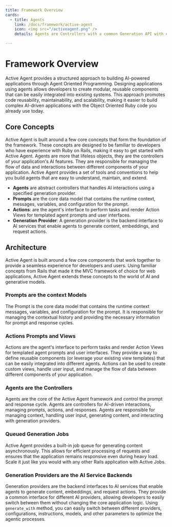 ```yaml
---
title: Framework Overview
cards:
  - title: Agents
    link: /docs/framework/active-agent
    icon: <img src="/activeagent.png" />
    details: Agents are Controllers with a common Generation API with enhanced memory and tooling.

---
```

# Framework Overview

Active Agent provides a structured approach to building AI-powered applications through Agent Oriented Programming. Designing applications using agents allows developers to create modular, reusable components that can be easily integrated into existing systems. This approach promotes code reusability, maintainability, and scalability, making it easier to build complex AI-driven applications with the Object Oriented Ruby code you already use today.

## Core Concepts
Active Agent is built around a few core concepts that form the foundation of the framework. These concepts are designed to be familiar to developers who have experience with Ruby on Rails, making it easy to get started with Active Agent. Agents are more that lifeless objects, they are the controllers of your application's AI features. They are responsible for managing the flow of data and interactions between different components of your application. Active Agent provides a set of tools and conventions to help you build agents that are easy to understand, maintain, and extend.
<FeatureCards :cards="$frontmatter.cards" />
- **Agents** are abstract controllers that handles AI interactions using a specified generation provider.
- **Prompts** are the core data model that contains the runtime context, messages, variables, and configuration for the prompt.
- **Actions**: are the agent's interface to perform tasks and render Action Views for templated agent prompts and user interfaces.
- **Generation Provider**: A generation provider is the backend interface to AI services that enable agents to generate content, embeddings, and request actions.

## Architecture
Active Agent is built around a few core components that work together to provide a seamless experience for developers and users. Using familiar concepts from Rails that made it the MVC framework of choice for web applications, Active Agent extends these concepts to the world of AI and generative models.

### Prompts are the context Models
The Prompt is the core data model that contains the runtime context messages, variables, and configuration for the prompt. It is responsible for managing the contextual history and providing the necessary information for prompt and response cycles.

### Actions Prompts and Views
Actions are the agent's interface to perform tasks and render Action Views for templated agent prompts and user interfaces. They provide a way to define reusable components (or leverage your existing view templates) that can be easily integrated into different agents. Actions can be used to create custom views, handle user input, and manage the flow of data between different components of your application.

### Agents are the Controllers
Agents are the core of the Active Agent framework and control the prompt and response cycle. Agents are controllers for AI-driven interactions, managing prompts, actions, and responses. Agents are responsible for managing context, handling user input, generating content, and interacting with generation providers.

### Queued Generation Jobs
Active Agent provides a built-in job queue for generating content asynchronously. This allows for efficient processing of requests and ensures that the application remains responsive even during heavy load. Scale it just like you would with any other Rails application with Active Jobs.

### Generation Providers are the AI Service Backends
Generation providers are the backend interfaces to AI services that enable agents to generate content, embeddings, and request actions. They provide a common interface for different AI providers, allowing developers to easily switch between them without changing the core application logic. Using `generate_with` method, you can easily switch between different providers, configurations, instructions, models, and other parameters to optimize the agentic processes.
